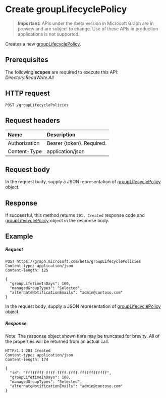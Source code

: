 # Create groupLifecyclePolicy

> **Important:** APIs under the /beta version in Microsoft Graph are in preview and are subject to change. Use of these APIs in production applications is not supported.

Creates a new [groupLifecyclePolicy](../resources/grouplifecyclepolicy.md).

## Prerequisites

The following **scopes** are required to execute this API: *Directory.ReadWrite.All*

## HTTP request
<!-- { "blockType": "ignored" } -->
```http
POST /groupLifecyclePolicies

```

## Request headers

| Name | Description |
|:---------------|:----------|
| Authorization | Bearer {token}. Required. |
| Content-Type  | application/json |

## Request body
In the request body, supply a JSON representation of [groupLifecyclePolicy](../resources/grouplifecyclepolicy.md) object.

## Response

If successful, this method returns `201, Created` response code and [groupLifecyclePolicy](../resources/grouplifecyclepolicy.md) object in the response body.

## Example

##### Request

<!-- {
  "blockType": "request",
  "name": "create_grouplifecyclepolicy_from_group"
}-->
```http
POST https://graph.microsoft.com/beta/groupLifecyclePolicies
Content-type: application/json
Content-length: 125

{
  "groupLifetimeInDays": 100,
  "managedGroupTypes": "Selected",
  "alternateNotificationEmails": "admin@contoso.com"
}
```
In the request body, supply a JSON representation of [groupLifecyclePolicy](../resources/grouplifecyclepolicy.md) object.
##### Response

Note: The response object shown here may be truncated for brevity. All of the properties will be returned from an actual call.
<!-- {
  "blockType": "response",
  "truncated": true,
  "@odata.type": "microsoft.graph.groupLifecyclePolicy"
} -->
```http
HTTP/1.1 201 Created
Content-type: application/json
Content-length: 174

{
  "id": "ffffffff-ffff-ffff-ffff-ffffffffffff",
  "groupLifetimeInDays": 100,
  "managedGroupTypes": "Selected",
  "alternateNotificationEmails": "admin@contoso.com"
}
```

<!-- uuid: 8fcb5dbc-d5aa-4681-8e31-b001d5168d79
2015-10-25 14:57:30 UTC -->
<!-- {
  "type": "#page.annotation",
  "description": "Create groupLifecyclePolicy",
  "keywords": "",
  "section": "documentation",
  "tocPath": ""
}-->
